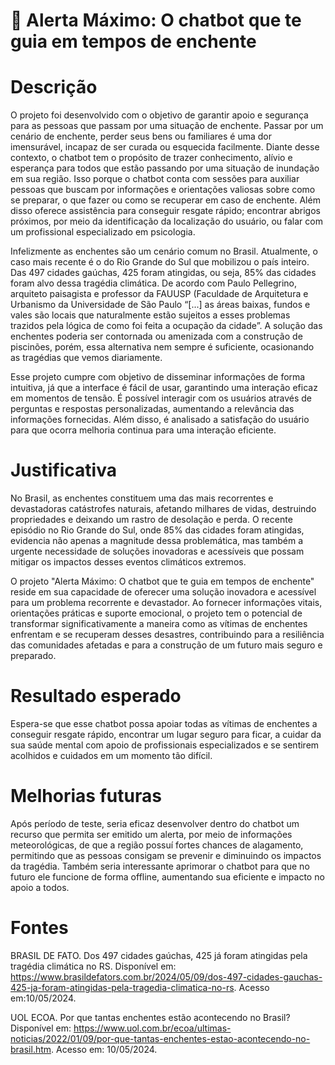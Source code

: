 # 🚨 Alerta Máximo: O chatbot que te guia em tempos de enchente

# Descrição
O projeto foi desenvolvido com o objetivo de garantir apoio e segurança para as pessoas que passam por uma situação de enchente. 
Passar por um cenário de enchente, perder seus bens ou familiares é uma dor imensurável, incapaz de ser curada ou esquecida facilmente. Diante desse contexto, o chatbot tem o propósito de trazer conhecimento, alívio e esperança para todos que estão passando por uma situação de inundação em sua região. Isso porque o chatbot conta com sessões para auxiliar pessoas que buscam por informações e orientações valiosas sobre como se preparar, o que fazer ou como se recuperar em caso de enchente. Além disso oferece assistência para conseguir resgate rápido; encontrar abrigos próximos, por meio da identificação da localização do usuário, ou falar com um profissional especializado em psicologia. 

Infelizmente as enchentes são um cenário comum no Brasil. Atualmente, o caso mais recente é o do Rio Grande do Sul que mobilizou o país inteiro. Das 497 cidades gaúchas, 425 foram atingidas, ou seja, 85% das cidades foram alvo dessa tragédia climática. De acordo com Paulo Pellegrino, arquiteto paisagista e professor da FAUUSP (Faculdade de Arquitetura e Urbanismo da Universidade de São Paulo “[...] as áreas baixas, fundos e vales são locais que naturalmente estão sujeitos a esses problemas trazidos pela lógica de como foi feita a ocupação da cidade”. A solução das enchentes poderia ser contornada ou amenizada com a construção de piscinões, porém, essa alternativa nem sempre é suficiente, ocasionando as tragédias que vemos diariamente.

Esse projeto cumpre com objetivo de disseminar informações de forma intuitiva, já que a interface é fácil de usar, garantindo uma interação eficaz em momentos de tensão. É possível interagir com os usuários através de perguntas e respostas personalizadas, aumentando a relevância das informações fornecidas. Além disso, é analisado a satisfação do usuário para que ocorra melhoria continua para uma interação eficiente. 

# Justificativa
No Brasil, as enchentes constituem uma das mais recorrentes e devastadoras catástrofes naturais, afetando milhares de vidas, destruindo propriedades e deixando um rastro de desolação e perda. O recente episódio no Rio Grande do Sul, onde 85% das cidades foram atingidas, evidencia não apenas a magnitude dessa problemática, mas também a urgente necessidade de soluções inovadoras e acessíveis que possam mitigar os impactos desses eventos climáticos extremos.

O projeto "Alerta Máximo: O chatbot que te guia em tempos de enchente" reside em sua capacidade de oferecer uma solução inovadora e acessível para um problema recorrente e devastador. Ao fornecer informações vitais, orientações práticas e suporte emocional, o projeto tem o potencial de transformar significativamente a maneira como as vítimas de enchentes enfrentam e se recuperam desses desastres, contribuindo para a resiliência das comunidades afetadas e para a construção de um futuro mais seguro e preparado.

# Resultado esperado
Espera-se que esse chatbot possa apoiar todas as vítimas de enchentes a conseguir resgate rápido, encontrar um lugar seguro para ficar, a cuidar da sua saúde mental com apoio de profissionais especializados e se sentirem acolhidos e cuidados em um momento tão difícil.

# Melhorias futuras
Após período de teste, seria eficaz desenvolver dentro do chatbot um recurso que permita ser emitido um alerta, por meio de informações meteorológicas, de que a região possuí fortes chances de alagamento, permitindo que as pessoas consigam se prevenir e diminuindo os impactos da tragédia. Também seria interessante aprimorar o chatbot para que no futuro ele funcione de forma offline, aumentando sua eficiente e impacto no apoio a todos. 

# Fontes 
BRASIL DE FATO. Dos 497 cidades gaúchas, 425 já foram atingidas pela tragédia climática no RS. Disponível em: <https://www.brasildefators.com.br/2024/05/09/dos-497-cidades-gauchas-425-ja-foram-atingidas-pela-tragedia-climatica-no-rs>. Acesso em:10/05/2024.

UOL ECOA. Por que tantas enchentes estão acontecendo no Brasil? Disponível em: <https://www.uol.com.br/ecoa/ultimas-noticias/2022/01/09/por-que-tantas-enchentes-estao-acontecendo-no-brasil.htm>. Acesso em: 10/05/2024.

